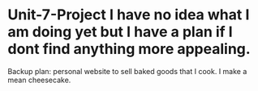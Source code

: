# Unit-7-Project I have no idea what I am doing yet but I have a plan if I dont find anything more appealing.

Backup plan: personal website to sell baked goods that I cook.  I make a mean cheesecake.
